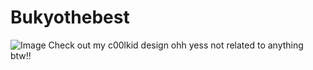 # Bukyothebest
 ![Image](https://github.com/user-attachments/assets/b94e24bc-fa12-40fb-80be-45f8f7288a6c)
 Check out my c00lkid design ohh yess
 not related to anything btw!!
